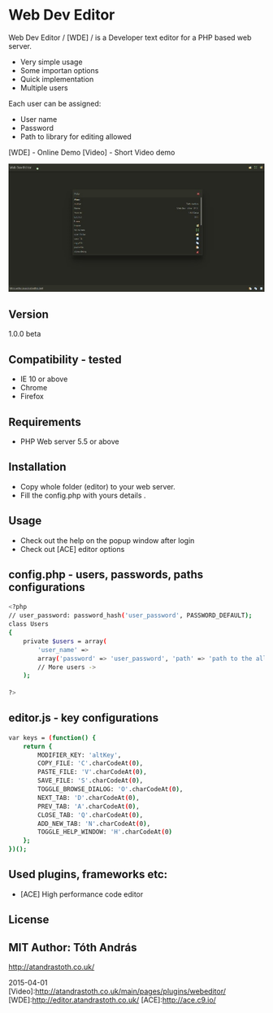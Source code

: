 Web Dev Editor
=============

Web Dev Editor / [WDE] / is a Developer text editor for a PHP based  web server.

- Very simple usage
- Some importan options
- Quick implementation
- Multiple users
  
Each user can be assigned:
 
- User name
- Password 
- Path to library for editing allowed

[WDE] - Online Demo 
[Video] - Short Video demo

<img src = "capture.jpg"/>

Version
----
1.0.0 beta

Compatibility - tested
----
- IE 10 or above
- Chrome 
- Firefox

Requirements
----
- PHP Web server 5.5 or above

Installation
----
- Copy whole folder (editor) to your web server.
- Fill the config.php with yours details .

Usage
----
- Check out the help on the popup window after login
- Check out [ACE] editor options 

config.php - users, passwords, paths configurations
--------------
```sh
<?php
// user_password: password_hash('user_password', PASSWORD_DEFAULT);
class Users
{
    private $users = array(
        'user_name' => 
        array('password' => 'user_password', 'path' => 'path to the allowed folder')
        // More users -> 
    );

?>
```

editor.js - key configurations
--------------
```sh
var keys = (function() {
    return {
        MODIFIER_KEY: 'altKey',
        COPY_FILE: 'C'.charCodeAt(0),
        PASTE_FILE: 'V'.charCodeAt(0),
        SAVE_FILE: 'S'.charCodeAt(0),
        TOGGLE_BROWSE_DIALOG: 'O'.charCodeAt(0),
        NEXT_TAB: 'D'.charCodeAt(0),
        PREV_TAB: 'A'.charCodeAt(0),
        CLOSE_TAB: 'Q'.charCodeAt(0),
        ADD_NEW_TAB: 'N'.charCodeAt(0),
        TOGGLE_HELP_WINDOW: 'H'.charCodeAt(0)
    };
})();
```

Used plugins, frameworks etc:
----
- [ACE] High performance code editor

License
----
MIT
Author: Tóth András
---
http://atandrastoth.co.uk/

2015-04-01
[Video]:http://atandrastoth.co.uk/main/pages/plugins/webeditor/
[WDE]:http://editor.atandrastoth.co.uk/
[ACE]:http://ace.c9.io/
